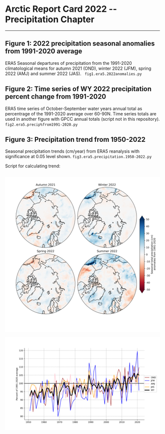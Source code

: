# Arctic Report Card 2022 -- Precipitation Chapter 
***


## Figure 1: 2022 precipitation seasonal anomalies from 1991-2020 average
ERA5 Seasonal departures of precipitation from the 1991-2020 climatological means for autumn 2021 (OND), winter 2022 (JFM), spring 2022 (AMJ) and summer 2022 (JAS). 
``` fig1.era5.2022anomalies.py```


## Figure 2: Time series of WY 2022 precipitation percent change from 1991-2020
ERA5 time series of October-September water years annual total as percentrage of the 1991-2020 average over 60-90N. Time series totals are used in another figure with GPCC annual totals (script not in this repository).
```fig2.era5.precip%from1991-2020.py```


## Figure 3: Precipitation trend from 1950-2022
Seasonal precipitation trends (cm/year) from ERA5 reanalysis with significance at 0.05 level shown.
```fig3.era5.precipitation.1950-2022.py```

Script for calculating trend:
```calc.trend.era5.precipitation.1950-2022.py
```

![Example plot](arctic.2021-2022.precip.anomalies.era5.png)


![Example plot 2](weighted.arctic.precip.departure1991-2020.png)
